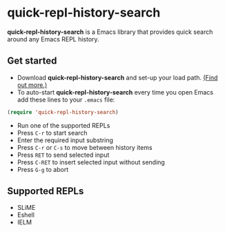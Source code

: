 # quick-repl-history-search

**quick-repl-history-search** is a Emacs library that provides quick search around any Emacs REPL history.

## Get started

* Download **quick-repl-history-search** and set-up your load path. [(Find out more.)](http://www.emacswiki.org/emacs/InstallingPackages)
* To auto-start **quick-repl-history-search** every time you open Emacs add these lines to your `.emacs` file:

```lisp
(require 'quick-repl-history-search)
```
* Run one of the supported REPLs
* Press `C-r` to start search
* Enter the required input substring
* Press `C-r` or `C-s` to move between history items
* Press `RET` to send selected input
* Press `C-RET` to insert selected input without sending
* Press `G-g` to abort

## Supported REPLs

* SLiME
* Eshell
* IELM
